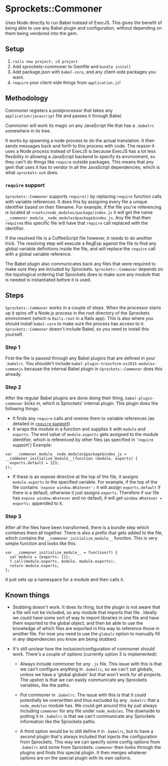 # Sprockets::Commoner

Uses Node directly to run Babel instead of ExecJS. This gives the benefit of being able to use any Babel plugin and configuration, without depending on them being vendored into the gem.

## Setup

1. `rails new project; cd project`
1. Add sprockets-commoner to Gemfile and `bundle install`
1. Add package.json with `babel-core`, and any client-side packages you want.
1. `require` your client-side things from `application.js`!


## Methodology

Commoner registers a postprocessor that takes any `application/javascript` file and passes it through Babel.

Commoner will work its magic on any JavaScript file that has a `.babelrc` somewhere in its tree.

It works by spawning a node process to do the actual translation. It then sends messages back and forth to this process with code. The reason it uses a Node process instead of ExecJS is because ExecJS has a lot less flexibility in allowing a JavaScript backend to specify its environment, so they can't do things like `require` outside packages. This means that any gem that uses it has to vendor in all the JavaScript dependencies, which is what `sprockets-es6` does.

### `require` support

`Sprockets::Commoner` supports `require()` by replacing `require` function calls with variable references. It does this by assigning every file a unique identifier based on their filename. For example, if the file you're referencing is located at `<root>/node_modules/package/index.js` it will get the name `__commoner_module__node_modules$package$index_js`. Any file that then `require`s this specific file will have that `require` call replaced with the identifier.

If the resolved file is a CoffeeScript file however, it needs to do another trick. The resolving step will execute a RegExp against the file to find any global variable definitions inside the file, and will replace the `require` call with a global variable reference.

The Babel plugin also communicates back any files that were required to make sure they are included by Sprockets. `Sprockets::Commoner` depends on the topological ordering that Sprockets does to make sure any module that is needed is instantiated before it is used.

## Steps

`Sprockets::Commoner` works in a couple of steps. When the processor starts up it spins off a Node.js process in the root directory of the Sprockets environment (which is `Rails.root` in a Rails app). This is also where you should install `babel-core` to make sure the process has access to it. `Sprockets::Commoner` doesn't include Babel, so you need to install this yourself.

### Step 1

First the file is passed through any Babel plugins that are defined in your `.babelrc`. You shouldn't include `babel-plugin-transform-es2015-modules-commonjs` because the  internal Babel plugin in `Sprockets::Commoner` does this already.

### Step 2

After the regular Babel plugins are done doing their thing, `babel-plugin-commoner` kicks in, which is Sprockets' internal plugin. This plugin does the following things:

* It finds any `require` calls and rewires them to variable references (as detailed in [`require` support](#require-support))
* It wraps the module in a function and supplies it with `module` and `exports`. The end value of `module.exports` gets assigned to the module identifier, which is referenced by other files (as specified in '`require` support') Example:

```
var __commoner_module__node_modules$package$index_js = __commoner_initialize_module__(function (module, exports) {
  exports.default = 123;
});
```
* If these is an expose directive at the top of the file, it assigns `module.exports` to the specified variable. For example, if the top of the file contains `'expose window.Whatever';` it will assign `exports.default` if there is a default, otherwise it just assigns `exports`. Therefore if our file has `expose window.Whatever` and no default, it will get `window.Whatever = exports;` appended to it.

### Step 3

After all the files have been transformed, there is a bundle step which combines them all together. There is also a prefix that gets added to the file, which contains the `__commoner_initialize_module__` function. This is very simple function and looks like this:

```
var __commoner_initialize_module__ = function(f) {
  var module = {exports: {}};
  f.call(module.exports, module, module.exports);
  return module.exports;
};
```

It just sets up a namespace for a module and then calls it.


## Known things

* Stubbing doesn't work. It does its thing, but the plugin is not aware that a file will not be included, so any module that imports that file . Ideally we could have some sort of way to import libraries in one file and have them exported to the global object, and then be able to use the knowledge of which files are exported in this way to reference those in another file. For now you need to use the `globals` option to manually fill in any dependencies you know are being stubbed.

* It's still unclear how the inclusion/configuration of commoner should work. There's a couple of options (currently option 3 is implemented):

  * Always include commoner for any `.js` file. This issue with this is that we can't configure anything in `.babelrc`, so we can't set globals, unless we have a 'global globals' but that won't work for all projects. The upshot is that we can easily communicate any Sprockets variables, like the paths.

  * Put commoner in `.babelrc`. The issue with this is that it could potentially be overwritten and thus excluded by any `.babelrc` that a `node_modules` module has. We could get around this by just always including `commoner` for any file under `node_modules`. The downside to putting it in `.babelrc` is that we can't communicate any Sprockets information like the Sprockets paths.

  * A third option would be to still define it in `.babelrc`, but to have a second plugin that's always included that injects the configuration from Sprockets. This way we can specify some config options from `.babelrc` and some from Sprockets. `commoner` then looks through the plugins and finds this special plugin. It then merges whatever options are on the special plugin with its own options.

